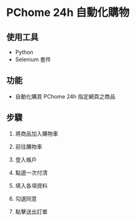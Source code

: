 # PChome 24h 自動化購物

## 使用工具

* Python
* Selenium 套件

## 功能

* 自動化購買 PChome 24h 指定網頁之商品

## 步驟

1. 將商品加入購物車

2. 前往購物車

3. 登入帳戶

4. 點選一次付清

5. 填入各項資料

6. 勾選同意

7. 點擊送出訂單
